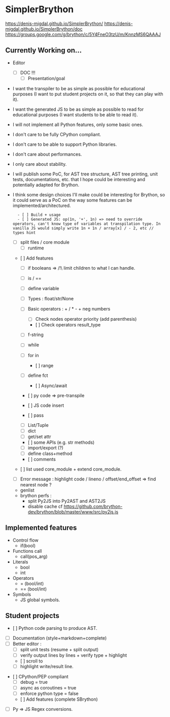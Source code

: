 # SimplerBrython

https://denis-migdal.github.io/SimplerBrython/
https://denis-migdal.github.io/SimplerBrython/doc
https://groups.google.com/g/brython/c/5Y4FneO3tzU/m/KnnzMS6QAAAJ

## Currently Working on...

- Editor
    - [ ] DOC !!!
        - [ ] Presentation/goal
- I want the transpiler to be as simple as possible for educational purposes (I want to put student projects on it, so that they can play with it).
- I want the generated JS to be as simple as possible to read for educational purposes (I want students to be able to read it).
- I will not implement all Python features, only some basic ones.
- I don't care to be fully CPython compliant.
- I don't care to be able to support Python libraries.
- I don't care about performances.
- I only care about stability.
- I will publish some PoC, for AST tree structure, AST tree printing, unit tests, documentations, etc. that I hope could be interesting and potentially adapted for Brython.
- I think some design choices I'll make could be interesting for Brython, so it could serve as a PoC on the way some features can be implemented/architectured.

        - [ ] Build + usage
        - [ ] Generated JS: op(1n, '+', 1n) => need to override operators, can't know type of variables at transpilation type. In vanilla JS would simply write 1n + 1n / array[x] / - 2, etc // types hint

    - [ ] split files / core module
        - [ ] runtime

    - [ ] Add features
        - [ ] if booleans
            => /!\ limit children to what I can handle.
        - [ ] is / ==
        - [ ] define variable

        - [ ] Types : float/str/None
        - [ ] Basic operators : + / * - + neg numbers
            - [ ] Check nodes operator priority (add parenthesis)
            - [ ] Check operators result_type
        - [ ] f-string

        - [ ] while
        - [ ] for in
            - [ ] range
        
        - [ ] define fct
            - [ ] Async/await

        - [ ] py code => pre-transpile
        - [ ] JS code insert

        - [ ] pass
        - [ ] List/Tuple
        - [ ] dict
        - [ ] get/set attr
        - [ ] some APIs (e.g. str methods)

        - [ ] import/export (?)
        - [ ] define class+method
        - [ ] comments
    - [ ] list used core_module + extend core_module.
    - [ ] Error message : highlight code / lineno / offset/end_offset => find nearest node ?
    - genlist
    - brython perfs :
        - split Py2JS into Py2AST and AST2JS
        - disable cache
    cf https://github.com/brython-dev/brython/blob/master/www/src/py2js.js

## Implemented features

- Control flow
    - if(bool)
- Functions call
    - call(pos_arg)
- Literals
    - bool
    - int
- Operators
    - =  (bool/int)
    - == (bool/int)
- Symbols
    - JS global symbols.

## Student projects

- [ ] Python code parsing to produce AST.
- [ ] Documentation (style+markdown+complete)
- [ ] Better editor :
    - [ ] split unit tests (resume + split output)
    - [ ] verify output lines by lines + verify type + highlight
    - [ ] scroll to
    - [ ] highlight write/result line.
- [ ] CPython/PEP compliant
    - [ ] debug = true
    - [ ] async as coroutines = true
    - [ ] enforce python type = false
    - [ ] Add features (complete SBrython)
- [ ] Py => JS Regex conversions.